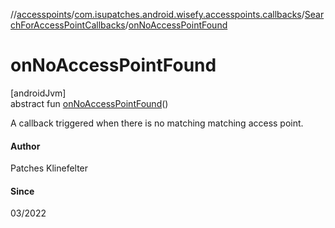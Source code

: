 //[accesspoints](../../../index.md)/[com.isupatches.android.wisefy.accesspoints.callbacks](../index.md)/[SearchForAccessPointCallbacks](index.md)/[onNoAccessPointFound](on-no-access-point-found.md)

# onNoAccessPointFound

[androidJvm]\
abstract fun [onNoAccessPointFound](on-no-access-point-found.md)()

A callback triggered when there is no matching matching access point.

#### Author

Patches Klinefelter

#### Since

03/2022
